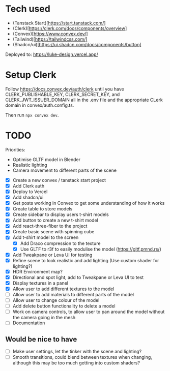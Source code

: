# Tech used

- (Tanstack Start)[https://start.tanstack.com/]
- (Clerk)[https://clerk.com/docs/components/overview]
- (Convex)[https://www.convex.dev/]
- (Tailwind)[https://tailwindcss.com/]
- (Shadcn/ui)[https://ui.shadcn.com/docs/components/button]

Deployed to: https://luke-design.vercel.app/

# Setup Clerk

Follow https://docs.convex.dev/auth/clerk until you have
CLERK_PUBLISHABLE_KEY, CLERK_SECRET_KEY, and CLERK_JWT_ISSUER_DOMAIN all in the .env file and the appropriate CLerk domain in convex/auth.config.ts.

Then run `npx convex dev`.

# TODO

Priorities:

- Optimise GLTF model in Blender
- Realistic lighting
- Camera movement to different parts of the scene

- [x] Create a new convex / tanstack start project
- [x] Add Clerk auth
- [x] Deploy to Vercel
- [x] Add shadcn/ui
- [x] Get posts working in Convex to get some understanding of how it works
- [x] Create table to store models
- [x] Create sidebar to display users t-shirt models
- [x] Add button to create a new t-shirt model
- [x] Add react-three-fiber to the project
- [x] Create basic scene with spinning cube
- [x] Add t-shirt model to the screen
  - [x] Add Draco compression to the texture
  - [x] Use GLTF to r3f to easily modulise the model (https://gltf.pmnd.rs/)
- [x] Add Tweakpane or Leva UI for testing
- [x] Refine scene to look realistic and add lighting (Use custom shader for lighting?)
- [x] HDR Environment map?
- [x] Directional and spot light, add to Tweakpane or Leva UI to test
- [x] Display textures in a panel
- [x] Allow user to add different textures to the model
- [ ] Allow user to add materials to different parts of the model
- [ ] Allow user to change colour of the model
- [ ] Add delete button functionality to delete a model
- [ ] Work on camera controls, to allow user to pan around the model without the camera going in the mesh
- [ ] Documentation

## Would be nice to have

- [ ] Make user settings, let the tinker with the scene and lighting?
- [ ] Smooth transitions, could blend between textures when changing, although this may be too much getting into custom shaders?
